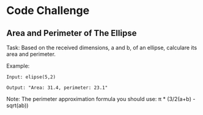 <h1>Code Challenge</h1>
<h2>Area and Perimeter of The Ellipse</h2>

Task:
Based on the received dimensions, a and b, of an ellipse, calculare its area and perimeter.

Example:
```
Input: elipse(5,2)

Output: "Area: 31.4, perimeter: 23.1"
```
Note: The perimeter approximation formula you should use: π * (3/2(a+b) - sqrt(ab))